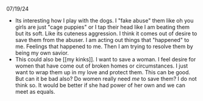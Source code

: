 07/19/24
- Its interesting how I play with the dogs. I "fake abuse" them like oh you girls are just "cage puppies" or I tap their head like I am beating them but its soft. Like its cuteness aggression. I think it comes out of desire to save them from the abuser. I am acting out things that "happened" to me. Feelings that happened to me. Then I am trying to resolve them by being my own savior.
- This could also be [[my kinks]]. I want to save a woman. I feel desire for women that have come out of broken homes or circumstances. I just want to wrap them up in my love and protect them. This can be good. But can it be bad also? Do women really need *me* to save them? I do not think so. It would be better if she had power of her own and we can meet as equals.